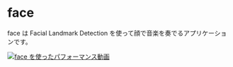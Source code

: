 # face
face は Facial Landmark Detection を使って顔で音楽を奏でるアプリケーションです。

[![face を使ったパフォーマンス動画](http://img.youtube.com/vi/6OnZd1SllMk/hqdefault.jpg)]( https://www.youtube.com/watch?v=6OnZd1SllMk&feature=youtu.be&t=260 )
